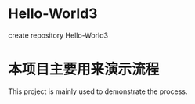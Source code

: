 # Hello-World3
create repository Hello-World3

# 本项目主要用来演示流程
This project is mainly used to demonstrate the process.

